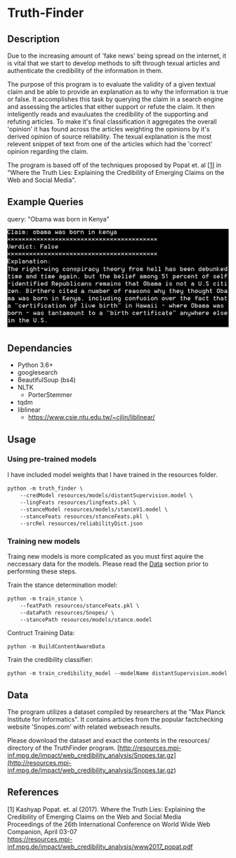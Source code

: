 # Truth-Finder

## Description
Due to the increasing amount of 'fake news' being spread on the internet, it is vital that we start to develop methods
to sift through texual articles and authenticate the credibility of the information in them.
 
The purpose of this program is to evaluate the validity of a given textual claim and be able to provide an explanation as to why the information is true or false.
It accomplishes this task by querying the claim in a search engine and assessing the articles that either support or refute the claim. It then inteligently reads and evauluates the credibility of the supporting and refuting articles. To make it's final classification it aggregates the overall 'opinion' it has found across the articles weighting the opinions by it's derived opinion of source reliability. The texual explanation is the most relevent snippet of text from one of the articles which had the 'correct' opinion regarding the claim. 


The program is based off of the techniques proposed by Popat et. al [[1](#References)] in "Where the Truth Lies: Explaining the Credibility of Emerging Claims on the Web and Social Media".

## Example Queries

query: "Obama was born in Kenya"

![query1](imgs/query1.png)

## Dependancies
- Python 3.6+
- googlesearch
- BeautifulSoup (bs4)
- NLTK
  - PorterStemmer
- tqdm
- liblinear
  - https://www.csie.ntu.edu.tw/~cjlin/liblinear/

## Usage

### Using pre-trained models

I have included model weights that I have trained in the resources folder.

```
python -m truth_finder \
    --credModel resources/models/distantSupervision.model \
    --lingFeats resources/lingfeats.pkl \
    --stanceModel resources/models/stanceV1.model \
    --stanceFeats resources/stanceFeats.pkl \
    --srcRel resources/reliabilityDict.json
```

### Training new models

Traing new models is more complicated as you must first aquire the neccessary data for the models.
Please read the [Data](#Data) section prior to performing these steps.

Train the  stance determination model:

```
python -m train_stance \
    --featPath resources/stanceFeats.pkl \
    --dataPath resources/Snopes/ \
    --stancePath resources/models/stance.model
```

Contruct Training Data:
```
python -m BuildContentAwareData
```

Train the credibility classifier:
```
python -m train_credibility_model --modelName distantSupervision.model
```

## Data

The program utilizes a dataset compiled by researchers at the "Max Planck Institute for Informatics". It contains articles from the popular factchecking website 'Snopes.com' with related webseach results. 

Please download the dataset and exact the contents in the resources/ directory of the TruthFinder program.
[http://resources.mpi-inf.mpg.de/impact/web_credibility_analysis/Snopes.tar.gz](http://resources.mpi-inf.mpg.de/impact/web_credibility_analysis/Snopes.tar.gz)


## References
<a id="1">[1]</a> 
Kashyap Popat. et. al (2017).
Where the Truth Lies: Explaining the Credibility of Emerging Claims on the Web and Social Media<br>
Proceedings of the 26th International Conference on World Wide Web Companion, April 03-07 <br>
https://resources.mpi-inf.mpg.de/impact/web_credibility_analysis/www2017_popat.pdf

